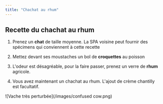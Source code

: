 ```yaml
---
title: "Chachat au rhum"
---
```

## Recette du chachat au rhum

1. Prenez un **chat** de taille moyenne. La SPA voisine peut fournir des spécimens qui conviennent à cette recette

2. Mettez devant ses moustaches un bol de **croquettes** au poisson

3. L'odeur est désagréable, pour la faire passer, prenez un verre de **rhum** agricole.

4. Vous avez maintenant un chachat au rhum. L'ajout de crème chantilly est facultatif. 

![Vache très perturbée](/images/confused cow.png) 